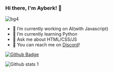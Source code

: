 ### Hi there, I'm Ayberk! 👋

![bg4](https://png.pngtree.com/thumb_back/fh260/background/20201104/pngtree-technology-background-binary-computer-code-vector-design-image_458702.jpg)

- 🔭 I’m currently working on AI(with Javascript)
- 🌱 I’m currently learning Python
- 💬 Ask me about HTML/CSS/JS
- 📜 You can reach me on [Discord](https://discord.com/users/573961890473050174)!

[![Github Badge](https://img.shields.io/badge/-Github-000?style=quare&labelColor=000&logo=Github&logoColor=white&link=link)](https://github.com/Ayberkr) 

![Github stats 1](https://github-readme-stats.vercel.app/api?username=Ayberkr&show_icons=true&theme=gradient) 
